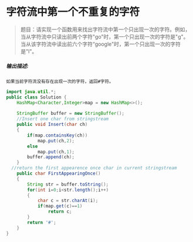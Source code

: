 # 字符流中第一个不重复的字符

> 题目：请实现一个函数用来找出字符流中第一个只出现一次的字符。例如，当从字符流中只读出前两个字符"go"时，第一个只出现一次的字符是"g"。当从该字符流中读出前六个字符“google"时，第一个只出现一次的字符是"l"。 

##### **输出描述:**

```
如果当前字符流没有存在出现一次的字符，返回#字符。
```



```Java
import java.util.*;
public class Solution {
    HashMap<Character,Integer>map = new HashMap<>();
    
    StringBuffer buffer = new StringBuffer();
    //Insert one char from stringstream
    public void Insert(char ch)
    {
        if(map.containsKey(ch))
            map.put(ch,2);
        else
            map.put(ch,1);
        buffer.append(ch);
    }
  //return the first appearence once char in current stringstream
    public char FirstAppearingOnce()
    {
        String str = buffer.toString();
    	for(int i=0;i<str.length();i++)
        {
            char c = str.charAt(i);
            if(map.get(c)==1)
                return c;
        }
        return '#';
    }
}
```